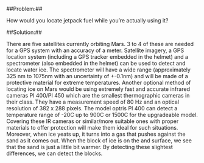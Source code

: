 ##Problem:##

How would you locate jetpack fuel while you’re actually using it?

##Solution:##

There are five satellites currently orbiting Mars. 3 to 4 of these are
needed for a GPS system with an accuracy of a meter. Satellite imagery,
a GPS location system (including a GPS tracker embedded in the helmet)
and a spectrometer (also embedded in the helmet) can be used to detect
and locate water ice. The spectrometer will have a wide range (approximately 325 nm to 1075nm with an uncertainty of +-0.1nm) and will be made of a protective material for extreme temperatures.
Another optional method of locating ice on Mars would be using extremely fast and accurate infrared cameras PI 400/PI 450 which are the smallest thermographic cameras in their class. They have a measurement speed of 80 Hz and an optical resolution of 382 x 288 pixels. The model optris PI 400 can detect a temperature range of -20C up to 900C or 1500C for the upgradeable model. Covering these IR cameras or similar/more suitable ones with proper materials to offer protection will make them ideal for such situations. Moreover, when ice yeats up, it turns into a gas that pushes against the sand as it comes out. When the block of ice is on the and surface, we see that the sand is just a little bit warmer. By detecting these slightest differences, we can detect the blocks.
